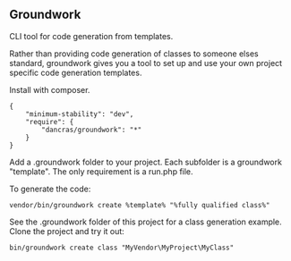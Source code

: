 Groundwork
----------

CLI tool for code generation from templates.

Rather than providing code generation of classes to someone elses standard, groundwork gives you a tool to set up and use your own project specific code generation templates.

Install with composer.

    {
        "minimum-stability": "dev",
        "require": {
            "dancras/groundwork": "*"
        }
    }

Add a .groundwork folder to your project. Each subfolder is a groundwork "template". The only requirement is a run.php file.

To generate the code:

    vendor/bin/groundwork create %template% "%fully qualified class%"

See the .groundwork folder of this project for a class generation example. Clone the project and try it out:

    bin/groundwork create class "MyVendor\MyProject\MyClass"    
